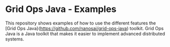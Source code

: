 # Grid Ops Java - Examples

This repository shows examples of how to use the different features the 
[Grid Ops Java}(https://github.com/nanosai/grid-ops-java) toolkit. Grid Ops Java is a Java toolkit that makes it
easier to implement advanced distributed systems.